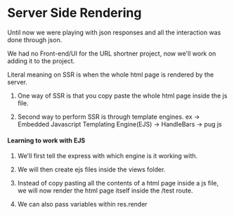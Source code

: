 # Server Side Rendering

Until now we were playing with json responses and all the interaction was done through json.

We had no Front-end/UI for the URL shortner project, now we'll work on adding it to the project.

Literal meaning on SSR is when the whole html page is rendered by the server.

1. One way of SSR is that you copy paste the whole html page inside the js file.

2. Second way to perform SSR is through template engines.
  ex -> Embedded Javascript Templating Engine(EJS)
     -> HandleBars
     -> pug js

#### Learning to work with EJS

1.  We'll first tell the express with which engine is it working with.

2. We will then create ejs files inside the views folder.

3. Instead of copy pasting all the contents of a html page inside a js file, we will now render the html page itself inside the /test route.

4. We can also pass variables within res.render 